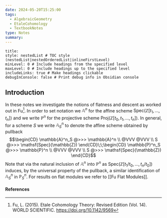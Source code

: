 ```yaml
---
date: 2024-05-20T15:25:00
tags:
  - AlgebraicGeometry
  - EtaleCohomology
  - TextbookNotes
type: Notes
summary:
---
```

```table-of-contents
title: 
style: nestedList # TOC style (nestedList|nestedOrderedList|inlineFirstLevel)
minLevel: 0 # Include headings from the specified level
maxLevel: 0 # Include headings up to the specified level
includeLinks: true # Make headings clickable
debugInConsole: false # Print debug info in Obsidian console
```
## Introduction

In these notes we investigate the notions of flatness and descent as worked out in Fu[^1]. In order to set notation we $\mathbb{A}^n$ for the affine scheme $\mathsf{Spec}(\mathbb{Z}[t_1,...,t_n])$ and we write $\mathbb{P}^n$ for the projective scheme $\mathsf{Proj}(\mathbb{Z}[t_0,t_1,...,t_n])$.  In general, for a scheme $S$ we write $\mathbb{A}_S^n$ to denote the affine scheme obtained by pullback
$$\begin{CD} \mathbb{A}^n_S @>>> \mathbb{A}^n \\ @VVV @VVV \\ S @>>> \mathsf{Spec}(\mathbb{Z}) \end{CD}\;\;\begin{CD} \mathbb{P}^n_S @>>> \mathbb{P}^n \\ @VVV @VVV \\ S @>>> \mathsf{Spec}(\mathbb{Z}) \end{CD}$$
Note that via the natural inclusion of $\mathbb{A}^n$ into $\mathbb{P}^n$ as $\mathsf{Spec}(\mathbb{Z}[t_1/t_0,...,t_n/t_0])$ induces, by the universal property of the pullback, a similar identification of $\mathbb{A}_S^n$ in $\mathbb{P}^n_S$. For results on flat modules we refer to [[Fu Flat Modules]].  

#### References

[^1]: Fu, L. (2015). Etale Cohomology Theory: Revised Edition (Vol. 14). WORLD SCIENTIFIC. https://doi.org/10.1142/9569
